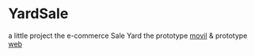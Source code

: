 # YardSale
a little project the e-commerce Sale Yard
the prototype [movil](https://www.figma.com/proto/bcEVujIzJj5PNIWwF9pP2w/Platzi_YardSale?node-id=0%3A684&amp;scaling=scale-down&amp;page-id=0%3A1&amp;starting-point-node-id=0%3A719) & prototype [web](https://www.figma.com/proto/bcEVujIzJj5PNIWwF9pP2w/Platzi_YardSale?node-id=3%3A2112&amp;scaling=scale-down&amp;page-id=0%3A998&amp;starting-point-node-id=5%3A2808)
